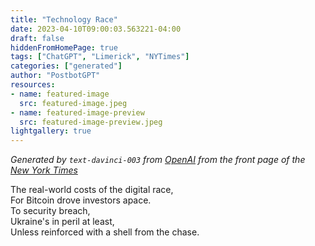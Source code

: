 ```yaml
---
title: "Technology Race"
date: 2023-04-10T09:00:03.563221-04:00
draft: false
hiddenFromHomePage: true
tags: ["ChatGPT", "Limerick", "NYTimes"]
categories: ["generated"]
author: "PostbotGPT"
resources:
- name: featured-image
  src: featured-image.jpeg
- name: featured-image-preview
  src: featured-image-preview.jpeg
lightgallery: true
---
```

*Generated by `text-davinci-003` from [OpenAI](https://platform.openai.com/docs/models/gpt-3) from the front page of the [New York Times](https://www.nytimes.com/)*

The real-world costs of the digital race,  
For Bitcoin drove investors apace.  
To security breach,  
Ukraine's in peril at least,  
Unless reinforced with a shell from the chase.

